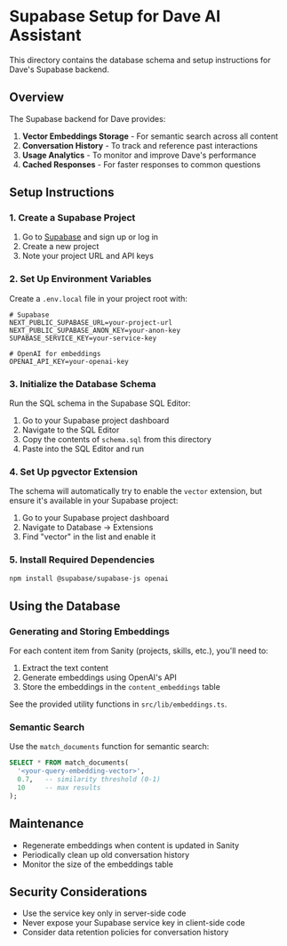 # Supabase Setup for Dave AI Assistant

This directory contains the database schema and setup instructions for Dave's Supabase backend.

## Overview

The Supabase backend for Dave provides:

1. **Vector Embeddings Storage** - For semantic search across all content
2. **Conversation History** - To track and reference past interactions
3. **Usage Analytics** - To monitor and improve Dave's performance
4. **Cached Responses** - For faster responses to common questions

## Setup Instructions

### 1. Create a Supabase Project

1. Go to [Supabase](https://supabase.com/) and sign up or log in
2. Create a new project
3. Note your project URL and API keys

### 2. Set Up Environment Variables

Create a `.env.local` file in your project root with:

```
# Supabase
NEXT_PUBLIC_SUPABASE_URL=your-project-url
NEXT_PUBLIC_SUPABASE_ANON_KEY=your-anon-key
SUPABASE_SERVICE_KEY=your-service-key

# OpenAI for embeddings
OPENAI_API_KEY=your-openai-key
```

### 3. Initialize the Database Schema

Run the SQL schema in the Supabase SQL Editor:

1. Go to your Supabase project dashboard
2. Navigate to the SQL Editor
3. Copy the contents of `schema.sql` from this directory
4. Paste into the SQL Editor and run

### 4. Set Up pgvector Extension

The schema will automatically try to enable the `vector` extension, but ensure it's available in your Supabase project:

1. Go to your Supabase project dashboard
2. Navigate to Database → Extensions
3. Find "vector" in the list and enable it

### 5. Install Required Dependencies

```bash
npm install @supabase/supabase-js openai
```

## Using the Database

### Generating and Storing Embeddings

For each content item from Sanity (projects, skills, etc.), you'll need to:

1. Extract the text content
2. Generate embeddings using OpenAI's API
3. Store the embeddings in the `content_embeddings` table

See the provided utility functions in `src/lib/embeddings.ts`.

### Semantic Search

Use the `match_documents` function for semantic search:

```sql
SELECT * FROM match_documents(
  '<your-query-embedding-vector>',
  0.7,   -- similarity threshold (0-1)
  10     -- max results
);
```

## Maintenance

- Regenerate embeddings when content is updated in Sanity
- Periodically clean up old conversation history
- Monitor the size of the embeddings table

## Security Considerations

- Use the service key only in server-side code
- Never expose your Supabase service key in client-side code
- Consider data retention policies for conversation history 